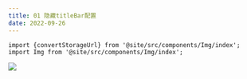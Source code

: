 ```yaml
---
title: 01 隐藏titleBar配置
date: 2022-09-26
---
```

```mdx-code-block
import {convertStorageUrl} from '@site/src/components/Img/index';
import Img from '@site/src/components/Img/index';
```

<Img src='storage:///images%2FWX20220926-160727.png' />

